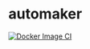# automaker 

[![Docker Image CI](https://github.com/MarcJaffre/automaker/actions/workflows/docker-image.yml/badge.svg?branch=main)](https://github.com/MarcJaffre/automaker/actions/workflows/docker-image.yml)
